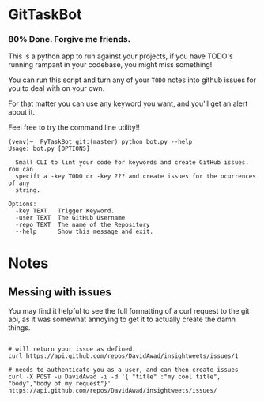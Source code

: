 # GitTaskBot

### 80% Done. Forgive me friends.

This is a python app to run against your projects, if you have TODO's running
rampant in your codebase, you might miss something!

You can run this script and turn any of your `TODO` notes into github issues
for you to deal with on your own.

For that matter you can use any keyword you want, and you'll get an alert about
it.


Feel free to try the command line utility!!
```shell
(venv)➜  PyTaskBot git:(master) python bot.py --help
Usage: bot.py [OPTIONS]

  Small CLI to lint your code for keywords and create GitHub issues. You can
  specift a -key TODO or -key ??? and create issues for the ocurrences of any
  string.

Options:
  -key TEXT   Trigger Keyword.
  -user TEXT  The GitHub Username
  -repo TEXT  The name of the Repository
  --help      Show this message and exit.
```

# Notes
## Messing with issues
You may find it helpful to see the full formatting of a curl request to the git
api, as it was somewhat annoying to get it to actually create the damn things.

```shell

# will return your issue as defined.
curl https://api.github.com/repos/DavidAwad/insightweets/issues/1

# needs to authenticate you as a user, and can then create issues
curl -X POST -u DavidAwad -i -d '{ "title" :"my cool title", "body","body of my request"}' https://api.github.com/repos/DavidAwad/insightweets/issues/

```

